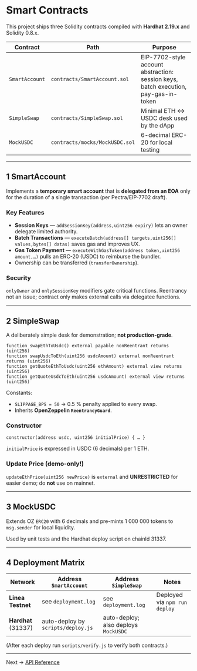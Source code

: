# Smart Contracts

This project ships three Solidity contracts compiled with **Hardhat 2.19.x** and Solidity 0.8.x.

| Contract | Path | Purpose |
|----------|------|---------|
| `SmartAccount` | `contracts/SmartAccount.sol` | EIP-7702-style account abstraction: session keys, batch execution, pay-gas-in-token |
| `SimpleSwap` | `contracts/SimpleSwap.sol` | Minimal ETH ↔ USDC desk used by the dApp |
| `MockUSDC` | `contracts/mocks/MockUSDC.sol` | 6-decimal ERC-20 for local testing |

---
## 1  SmartAccount

Implements a **temporary smart account** that is **delegated from an EOA** only for the duration of a single transaction (per Pectra/EIP-7702 draft).

### Key Features
* **Session Keys** — `addSessionKey(address,uint256 expiry)` lets an owner delegate limited authority.
* **Batch Transactions** — `executeBatch(address[] targets,uint256[] values,bytes[] datas)` saves gas and improves UX.
* **Gas Token Payment** — `executeWithGasToken(address token,uint256 amount,…)` pulls an ERC-20 (USDC) to reimburse the bundler.
* Ownership can be transferred (`transferOwnership`).

### Security
`onlyOwner` and `onlySessionKey` modifiers gate critical functions. Reentrancy not an issue; contract only makes external calls via delegatee functions.

---
## 2  SimpleSwap

A deliberately simple desk for demonstration; **not production-grade**.

```solidity
function swapEthToUsdc() external payable nonReentrant returns (uint256)
function swapUsdcToEth(uint256 usdcAmount) external nonReentrant returns (uint256)
function getQuoteEthToUsdc(uint256 ethAmount) external view returns (uint256)
function getQuoteUsdcToEth(uint256 usdcAmount) external view returns (uint256)
```

Constants:
* `SLIPPAGE_BPS = 50` → 0.5 % penalty applied to every swap.
* Inherits **OpenZeppelin `ReentrancyGuard`**.

### Constructor
```solidity
constructor(address usdc, uint256 initialPrice) { … }
```
`initialPrice` is expressed in USDC (6 decimals) per 1 ETH.

### Update Price (demo-only!)
`updateEthPrice(uint256 newPrice)` is `external` and **UNRESTRICTED** for easier demo; do **not** use on mainnet.

---
## 3  MockUSDC

Extends OZ `ERC20` with 6 decimals and pre-mints 1 000 000 tokens to `msg.sender` for local liquidity.

Used by unit tests and the Hardhat deploy script on chainId 31337.

---
## 4  Deployment Matrix

| Network | Address `SmartAccount` | Address `SimpleSwap` | Notes |
|---------|------------------------|----------------------|-------|
| **Linea Testnet** | see `deployment.log` | see `deployment.log` | Deployed via `npm run deploy` |
| **Hardhat** (31337) | auto-deploy by `scripts/deploy.js` | auto-deploy; also deploys `MockUSDC` |

(After each deploy run `scripts/verify.js` to verify both contracts.)

---
Next → [API Reference](api.md) 